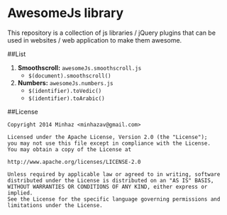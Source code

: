 AwesomeJs library
============================

This repository is a collection of js libraries / jQuery plugins that can be used in websites / web application to make them awesome.

##List
1. **Smoothscroll:** `awesomeJs.smoothscroll.js` 
    - `$(document).smoothscroll()`
2. **Numbers:** `awesomeJs.numbers.js`
    - `$(identifier).toVedic()`
    - `$(identifier).toArabic()`


##License
```
Copyright 2014 Minhaz <minhazav@gmail.com>

Licensed under the Apache License, Version 2.0 (the "License");
you may not use this file except in compliance with the License.
You may obtain a copy of the License at

http://www.apache.org/licenses/LICENSE-2.0

Unless required by applicable law or agreed to in writing, software
distributed under the License is distributed on an "AS IS" BASIS,
WITHOUT WARRANTIES OR CONDITIONS OF ANY KIND, either express or implied.
See the License for the specific language governing permissions and
limitations under the License.
```
